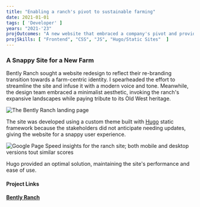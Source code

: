 ```yaml
---
title: "Enabling a ranch's pivot to sustainable farming"
date: 2021-01-01
tags: [ 'Developer' ]
years: "2021-'23"
projOutcomes: "A new website that embraced a company's pivot and provided an optimized user experience."
projSkills: [ "Frontend", "CSS", "JS", "Hugo/Static Sites"  ]
---
```


### A Snappy Site for a New Farm

Bently Ranch sought a website redesign to reflect their re-branding transition towards a farm-centric identity. I spearheaded the effort to streamline the site and infuse it with a modern voice and tone. Meanwhile, the design team embraced a minimalist aesthetic, invoking the ranch's expansive landscapes while paying tribute to its Old West heritage.

![The Bently Ranch landing page](/bently-ranch-hero.jpg)

The site was developed using a custom theme built with [Hugo](https://gohugo.io/) static framework because the stakeholders did not anticipate needing updates, giving the website for a snappy user experience.

![Google Page Speed insights for the ranch site; both mobile and desktop versions tout similar scores](/ranch-page-speed.jpg)

Hugo provided an optimal solution, maintaining the site's performance and ease of use.

#### Project Links

**[Bently Ranch](https://bentlyranch.com/)**  